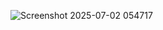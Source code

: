 ![Screenshot 2025-07-02 054717](https://github.com/user-attachments/assets/757420c5-a2e8-498b-8f47-c5a99ff506c0)
